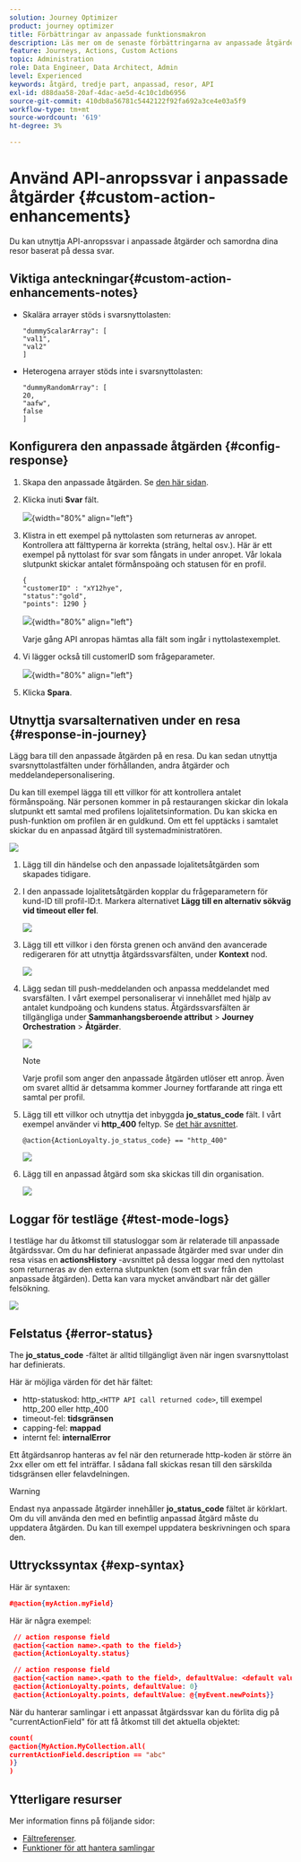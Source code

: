 ```yaml
---
solution: Journey Optimizer
product: journey optimizer
title: Förbättringar av anpassade funktionsmakron
description: Läs mer om de senaste förbättringarna av anpassade åtgärder
feature: Journeys, Actions, Custom Actions
topic: Administration
role: Data Engineer, Data Architect, Admin
level: Experienced
keywords: åtgärd, tredje part, anpassad, resor, API
exl-id: d88daa58-20af-4dac-ae5d-4c10c1db6956
source-git-commit: 410db8a56781c5442122f92fa692a3ce4e03a5f9
workflow-type: tm+mt
source-wordcount: '619'
ht-degree: 3%

---
```


# Använd API-anropssvar i anpassade åtgärder {#custom-action-enhancements}

Du kan utnyttja API-anropssvar i anpassade åtgärder och samordna dina resor baserat på dessa svar.

<!--
You can now leverage API call responses in custom actions and orchestrate your journeys based on these responses.

This capability was previously only available when using data sources. You can now use it with custom actions. 
-->

## Viktiga anteckningar{#custom-action-enhancements-notes}

<!--
* Custom actions should only be used with private or internal endpoints, and used with an appropriate capping or throttling limit. See [this page](../configuration/external-systems.md). 
-->

* Skalära arrayer stöds i svarsnyttolasten:

  ```
  "dummyScalarArray": [
  "val1",
  "val2"
  ]
  ```

* Heterogena arrayer stöds inte i svarsnyttolasten:

  ```
  "dummyRandomArray": [
  20,
  "aafw",
  false
  ]
  ```

<!--
## Best practices{#custom-action-enhancements-best-practices}

A capping limit of 5000 calls/s is defined for all custom actions. This limit has been set based on customers usage, to protect external endpoints targeted by custom actions. You need to take this into account in your audience-based journeys by defining an appropriate reading rate (5000 profiles/s when custom actions are used). If needed, you can override this setting by defining a greater capping or throttling limit through our Capping/Throttling APIs. See [this page](../configuration/external-systems.md).

You should not target public endpoints with custom actions for various reasons:

* Without proper capping or throttling, there is a risk of sending too many calls to a public endpoint that may not support such volume.
* Profile data can be sent through custom actions, so targeting a public endpoint could lead to inadvertently sharing personal information externally.
* You have no control on the data being returned by public endpoints. If an endpoint changes its API or starts sending incorrect information, those will be made available in communications sent, with potential negative impacts.
-->

<!--
## Define the custom action {#define-custom-action}

When defining the custom action, two enhancements have been made available: the addition of the GET method and the new payload response field. The other options and parameters are unchanged. See [this page](../action/about-custom-action-configuration.md).

### Endpoint configuration {#endpoint-configuration}

The **URL configuration** section has been renamed **Endpoint configuration**.

In the **Method** drop-down, you can now select **GET**.

![](assets/action-response1.png){width="70%" align="left"}

### Payloads {#payloads-new}

The **Action parameters** section has been renamed **Payloads**. Two fields are available:

* The **Request** field: this field is only available for POST and PUT calling methods.
* The **Response** field: this is the new capability. This field as available for all calling methods.

>[!NOTE]
> 
>Both these fields are optional.

![](assets/action-response2.png){width="70%" align="left"}
-->

## Konfigurera den anpassade åtgärden {#config-response}

1. Skapa den anpassade åtgärden. Se [den här sidan](../action/about-custom-action-configuration.md).

1. Klicka inuti **Svar** fält.

   ![](assets/action-response2.png){width="80%" align="left"}

1. Klistra in ett exempel på nyttolasten som returneras av anropet. Kontrollera att fälttyperna är korrekta (sträng, heltal osv.). Här är ett exempel på nyttolast för svar som fångats in under anropet. Vår lokala slutpunkt skickar antalet förmånspoäng och statusen för en profil.

   ```
   {
   "customerID" : "xY12hye",    
   "status":"gold",
   "points": 1290 }
   ```

   ![](assets/action-response4.png){width="80%" align="left"}

   Varje gång API anropas hämtas alla fält som ingår i nyttolastexemplet.

1. Vi lägger också till customerID som frågeparameter.

   ![](assets/action-response9.png){width="80%" align="left"}

1. Klicka **Spara**.

## Utnyttja svarsalternativen under en resa {#response-in-journey}

Lägg bara till den anpassade åtgärden på en resa. Du kan sedan utnyttja svarsnyttolastfälten under förhållanden, andra åtgärder och meddelandepersonalisering.

Du kan till exempel lägga till ett villkor för att kontrollera antalet förmånspoäng. När personen kommer in på restaurangen skickar din lokala slutpunkt ett samtal med profilens lojalitetsinformation. Du kan skicka en push-funktion om profilen är en guldkund. Om ett fel upptäcks i samtalet skickar du en anpassad åtgärd till systemadministratören.

![](assets/action-response5.png)

1. Lägg till din händelse och den anpassade lojalitetsåtgärden som skapades tidigare.

1. I den anpassade lojalitetsåtgärden kopplar du frågeparametern för kund-ID till profil-ID:t. Markera alternativet **Lägg till en alternativ sökväg vid timeout eller fel**.

   ![](assets/action-response10.png)

1. Lägg till ett villkor i den första grenen och använd den avancerade redigeraren för att utnyttja åtgärdssvarsfälten, under **Kontext** nod.

   ![](assets/action-response6.png)

1. Lägg sedan till push-meddelanden och anpassa meddelandet med svarsfälten. I vårt exempel personaliserar vi innehållet med hjälp av antalet kundpoäng och kundens status. Åtgärdssvarsfälten är tillgängliga under **Sammanhangsberoende attribut** > **Journey Orchestration** > **Åtgärder**.

   ![](assets/action-response8.png)

   >[!NOTE]
   >
   >Varje profil som anger den anpassade åtgärden utlöser ett anrop. Även om svaret alltid är detsamma kommer Journey fortfarande att ringa ett samtal per profil.

1. Lägg till ett villkor och utnyttja det inbyggda **jo_status_code** fält. I vårt exempel använder vi
   **http_400** feltyp. Se [det här avsnittet](#error-status).

   ```
   @action{ActionLoyalty.jo_status_code} == "http_400"
   ```

   ![](assets/action-response7.png)

1. Lägg till en anpassad åtgärd som ska skickas till din organisation.

   ![](assets/action-response11.png)

## Loggar för testläge {#test-mode-logs}

I testläge har du åtkomst till statusloggar som är relaterade till anpassade åtgärdssvar. Om du har definierat anpassade åtgärder med svar under din resa visas en **actionsHistory** -avsnittet på dessa loggar med den nyttolast som returneras av den externa slutpunkten (som ett svar från den anpassade åtgärden). Detta kan vara mycket användbart när det gäller felsökning.

![](assets/action-response12.png)

## Felstatus {#error-status}

The **jo_status_code** -fältet är alltid tillgängligt även när ingen svarsnyttolast har definierats.

Här är möjliga värden för det här fältet:

* http-statuskod: http_`<HTTP API call returned code>`, till exempel http_200 eller http_400
* timeout-fel: **tidsgränsen**
* capping-fel: **mappad**
* internt fel: **internalError**

Ett åtgärdsanrop hanteras av fel när den returnerade http-koden är större än 2xx eller om ett fel inträffar. I sådana fall skickas resan till den särskilda tidsgränsen eller felavdelningen.

>[!WARNING]
>
>Endast nya anpassade åtgärder innehåller **jo_status_code** fältet är körklart. Om du vill använda den med en befintlig anpassad åtgärd måste du uppdatera åtgärden. Du kan till exempel uppdatera beskrivningen och spara den.

## Uttryckssyntax {#exp-syntax}

Här är syntaxen:

```json
#@action{myAction.myField} 
```

Här är några exempel:

```json
 // action response field
 @action{<action name>.<path to the field>}
 @action{ActionLoyalty.status}
```

```json
 // action response field
 @action{<action name>.<path to the field>, defaultValue: <default value expression>}
 @action{ActionLoyalty.points, defaultValue: 0}
 @action{ActionLoyalty.points, defaultValue: @{myEvent.newPoints}}
```

När du hanterar samlingar i ett anpassat åtgärdssvar kan du förlita dig på &quot;currentActionField&quot; för att få åtkomst till det aktuella objektet:

```json
count(
@action{MyAction.MyCollection.all(
currentActionField.description == "abc"
)}
)
```

## Ytterligare resurser

Mer information finns på följande sidor:

* [Fältreferenser](../building-journeys/expression/field-references.md).
* [Funktioner för att hantera samlingar](../building-journeys/expression/collection-management-functions.md)
